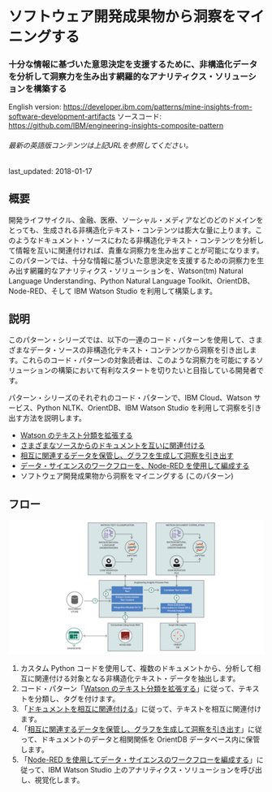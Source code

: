 # ソフトウェア開発成果物から洞察をマイニングする

### 十分な情報に基づいた意思決定を支援するために、非構造化データを分析して洞察力を生み出す網羅的なアナリティクス・ソリューションを構築する

English version: https://developer.ibm.com/patterns/mine-insights-from-software-development-artifacts
  ソースコード: https://github.com/IBM/engineering-insights-composite-pattern

###### 最新の英語版コンテンツは上記URLを参照してください。
last_updated: 2018-01-17

 
<!--
_**Note: This pattern is part of a composite pattern.** These are code patterns that can be stand-alone applications or might be a continuation of another code pattern. This composite pattern consists of:_

* [Watson のテキスト分類を拡張する](https://developer.ibm.com/jp/patterns/extend-watson-text-classification)
* [さまざまなソースからのドキュメントを互いに関連付ける](https://developer.ibm.com/jp/patterns/watson-document-correlation)
* [相互に関連するデータを保管し、グラフを生成して洞察を引き出す](https://developer.ibm.com/jp/patterns/store-graph-and-derive-insights-from-interconnected-data)
* [データ・サイエンスのワークフローを、Node-RED を使用して編成する](https://developer.ibm.com/jp/patterns/orchestrate-data-science-workflows-using-node-red)
* ソフトウェア開発成果物から洞察をマイニングする (このパターン)
-->

## 概要

開発ライフサイクル、金融、医療、ソーシャル・メディアなどのどのドメインをとっても、生成される非構造化テキスト・コンテンツは膨大な量に上ります。このようなドキュメント・ソースにわたる非構造化テキスト・コンテンツを分析して情報を互いに関連付ければ、貴重な洞察力を生み出すことが可能になります。このパターンでは、十分な情報に基づいた意思決定を支援するための洞察力を生み出す網羅的なアナリティクス・ソリューションを、Watson(tm) Natural Language Understanding、Python Natural Language Toolkit、OrientDB、Node-RED、そして IBM Watson Studio を利用して構築します。

## 説明

このパターン・シリーズでは、以下の一連のコード・パターンを使用して、さまざまなデータ・ソースの非構造化テキスト・コンテンツから洞察を引き出します。これらのコード・パターンの対象読者は、このような洞察力を可能にするソリューションの構築において有利なスタートを切りたいと目指している開発者です。

パターン・シリーズのそれぞれのコード・パターンで、IBM Cloud、Watson サービス、Python NLTK、OrientDB、IBM Watson Studio を利用して洞察を引き出す方法を説明します。

* [Watson のテキスト分類を拡張する](https://developer.ibm.com/jp/patterns/extend-watson-text-classification)
* [さまざまなソースからのドキュメントを互いに関連付ける](https://developer.ibm.com/jp/patterns/watson-document-correlation)
* [相互に関連するデータを保管し、グラフを生成して洞察を引き出す](https://developer.ibm.com/jp/patterns/store-graph-and-derive-insights-from-interconnected-data)
* [データ・サイエンスのワークフローを、Node-RED を使用して編成する](https://developer.ibm.com/jp/patterns/orchestrate-data-science-workflows-using-node-red)
* ソフトウェア開発成果物から洞察をマイニングする (このパターン)

## フロー

![フロー](./images/engineering-insights-composite-pattern-arch-flow.png)

1. カスタム Python コードを使用して、複数のドキュメントから、分析して相互に関連付ける対象となる非構造化テキスト・データを抽出します。
2. コード・パターン「[Watson のテキスト分類を拡張する](https://github.com/IBM/watson-document-classifier)」に従って、テキストを分類し、タグを付けます。
3. 「[ドキュメントを相互に関連付ける](https://github.com/IBM/watson-document-co-relation)」に従って、テキストを相互に関連付けます。
4. 「[相互に関連するデータを保管し、グラフを生成して洞察を引き出す](https://github.com/IBM/graph-db-insights)」に従って、ドキュメントのデータと相関関係を OrientDB データベース内に保管します。
5. 「[Node-RED を使用してデータ・サイエンスのワークフローを編成する](https://github.com/IBM/node-red-dsx-workflow)」に従って、IBM Watson Studio 上のアナリティクス・ソリューションを呼び出し、視覚化します。
